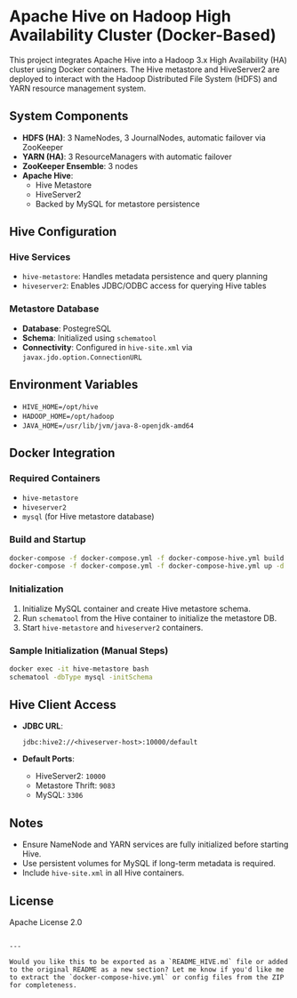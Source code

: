 
# Apache Hive on Hadoop High Availability Cluster (Docker-Based)

This project integrates Apache Hive into a Hadoop 3.x High Availability (HA) cluster using Docker containers. The Hive metastore and HiveServer2 are deployed to interact with the Hadoop Distributed File System (HDFS) and YARN resource management system.

## System Components

- **HDFS (HA)**: 3 NameNodes, 3 JournalNodes, automatic failover via ZooKeeper
- **YARN (HA)**: 3 ResourceManagers with automatic failover
- **ZooKeeper Ensemble**: 3 nodes
- **Apache Hive**:
  - Hive Metastore
  - HiveServer2
  - Backed by MySQL for metastore persistence

## Hive Configuration

### Hive Services

- `hive-metastore`: Handles metadata persistence and query planning
- `hiveserver2`: Enables JDBC/ODBC access for querying Hive tables

### Metastore Database

- **Database**: PostegreSQL
- **Schema**: Initialized using `schematool`
- **Connectivity**: Configured in `hive-site.xml` via `javax.jdo.option.ConnectionURL`

## Environment Variables

- `HIVE_HOME=/opt/hive`
- `HADOOP_HOME=/opt/hadoop`
- `JAVA_HOME=/usr/lib/jvm/java-8-openjdk-amd64`

## Docker Integration

### Required Containers

- `hive-metastore`
- `hiveserver2`
- `mysql` (for Hive metastore database)

### Build and Startup

```bash
docker-compose -f docker-compose.yml -f docker-compose-hive.yml build
docker-compose -f docker-compose.yml -f docker-compose-hive.yml up -d
````

### Initialization

1. Initialize MySQL container and create Hive metastore schema.
2. Run `schematool` from the Hive container to initialize the metastore DB.
3. Start `hive-metastore` and `hiveserver2` containers.

### Sample Initialization (Manual Steps)

```bash
docker exec -it hive-metastore bash
schematool -dbType mysql -initSchema
```

## Hive Client Access

* **JDBC URL**:

  ```
  jdbc:hive2://<hiveserver-host>:10000/default
  ```

* **Default Ports**:

  * HiveServer2: `10000`
  * Metastore Thrift: `9083`
  * MySQL: `3306`

## Notes

* Ensure NameNode and YARN services are fully initialized before starting Hive.
* Use persistent volumes for MySQL if long-term metadata is required.
* Include `hive-site.xml` in all Hive containers.

## License

Apache License 2.0

```

---

Would you like this to be exported as a `README_HIVE.md` file or added to the original README as a new section? Let me know if you'd like me to extract the `docker-compose-hive.yml` or config files from the ZIP for completeness.
```

